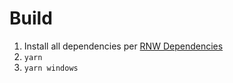 # Build
1. Install all dependencies per [RNW Dependencies](https://microsoft.github.io/react-native-windows/docs/rnw-dependencies)
1. `yarn`
1. `yarn windows`
